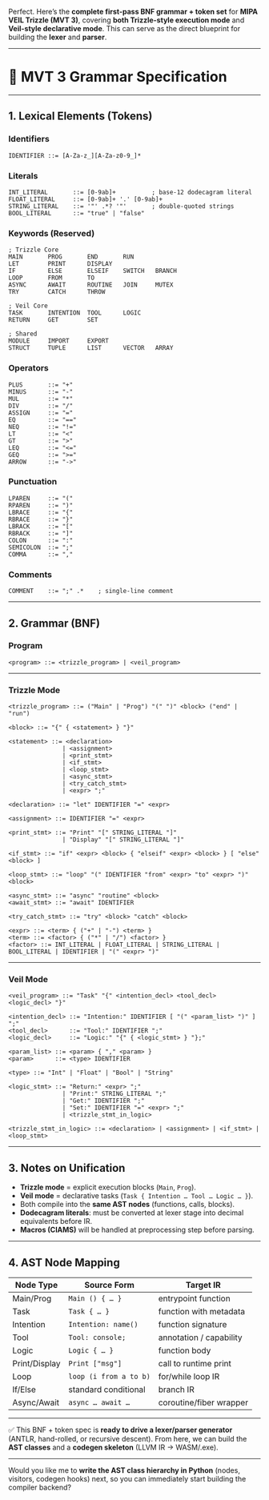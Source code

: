 Perfect. Here’s the **complete first-pass BNF grammar + token set** for **MIPA VEIL Trizzle (MVT 3)**, covering **both Trizzle-style execution mode** and **Veil-style declarative mode**. This can serve as the direct blueprint for building the **lexer** and **parser**.

---

# 📝 MVT 3 Grammar Specification

---

## 1. Lexical Elements (Tokens)

### Identifiers

```
IDENTIFIER ::= [A-Za-z_][A-Za-z0-9_]*
```

### Literals

```
INT_LITERAL       ::= [0-9ab]+          ; base-12 dodecagram literal
FLOAT_LITERAL     ::= [0-9ab]+ '.' [0-9ab]+
STRING_LITERAL    ::= '"' .*? '"'       ; double-quoted strings
BOOL_LITERAL      ::= "true" | "false"
```

### Keywords (Reserved)

```
; Trizzle Core
MAIN       PROG       END       RUN
LET        PRINT      DISPLAY
IF         ELSE       ELSEIF    SWITCH   BRANCH
LOOP       FROM       TO
ASYNC      AWAIT      ROUTINE   JOIN     MUTEX
TRY        CATCH      THROW

; Veil Core
TASK       INTENTION  TOOL      LOGIC
RETURN     GET        SET

; Shared
MODULE     IMPORT     EXPORT
STRUCT     TUPLE      LIST      VECTOR   ARRAY
```

### Operators

```
PLUS       ::= "+"
MINUS      ::= "-"
MUL        ::= "*"
DIV        ::= "/"
ASSIGN     ::= "="
EQ         ::= "=="
NEQ        ::= "!="
LT         ::= "<"
GT         ::= ">"
LEQ        ::= "<="
GEQ        ::= ">="
ARROW      ::= "->"
```

### Punctuation

```
LPAREN     ::= "("
RPAREN     ::= ")"
LBRACE     ::= "{"
RBRACE     ::= "}"
LBRACK     ::= "["
RBRACK     ::= "]"
COLON      ::= ":"
SEMICOLON  ::= ";"
COMMA      ::= ","
```

### Comments

```
COMMENT    ::= ";" .*    ; single-line comment
```

---

## 2. Grammar (BNF)

### Program

```
<program> ::= <trizzle_program> | <veil_program>
```

---

### Trizzle Mode

```
<trizzle_program> ::= ("Main" | "Prog") "(" ")" <block> ("end" | "run")

<block> ::= "{" { <statement> } "}"

<statement> ::= <declaration>
               | <assignment>
               | <print_stmt>
               | <if_stmt>
               | <loop_stmt>
               | <async_stmt>
               | <try_catch_stmt>
               | <expr> ";"

<declaration> ::= "let" IDENTIFIER "=" <expr>

<assignment> ::= IDENTIFIER "=" <expr>

<print_stmt> ::= "Print" "[" STRING_LITERAL "]"
               | "Display" "[" STRING_LITERAL "]"

<if_stmt> ::= "if" <expr> <block> { "elseif" <expr> <block> } [ "else" <block> ]

<loop_stmt> ::= "loop" "(" IDENTIFIER "from" <expr> "to" <expr> ")" <block>

<async_stmt> ::= "async" "routine" <block>
<await_stmt> ::= "await" IDENTIFIER

<try_catch_stmt> ::= "try" <block> "catch" <block>

<expr> ::= <term> { ("+" | "-") <term> }
<term> ::= <factor> { ("*" | "/") <factor> }
<factor> ::= INT_LITERAL | FLOAT_LITERAL | STRING_LITERAL | BOOL_LITERAL | IDENTIFIER | "(" <expr> ")"
```

---

### Veil Mode

```
<veil_program> ::= "Task" "{" <intention_decl> <tool_decl> <logic_decl> "}"

<intention_decl> ::= "Intention:" IDENTIFIER [ "(" <param_list> ")" ] ";"
<tool_decl>      ::= "Tool:" IDENTIFIER ";"
<logic_decl>     ::= "Logic:" "{" { <logic_stmt> } "};"

<param_list> ::= <param> { "," <param> }
<param>      ::= <type> IDENTIFIER

<type> ::= "Int" | "Float" | "Bool" | "String"

<logic_stmt> ::= "Return:" <expr> ";"
               | "Print:" STRING_LITERAL ";"
               | "Get:" IDENTIFIER ";"
               | "Set:" IDENTIFIER "=" <expr> ";"
               | <trizzle_stmt_in_logic>

<trizzle_stmt_in_logic> ::= <declaration> | <assignment> | <if_stmt> | <loop_stmt>
```

---

## 3. Notes on Unification

* **Trizzle mode** = explicit execution blocks (`Main`, `Prog`).
* **Veil mode** = declarative tasks (`Task { Intention … Tool … Logic … }`).
* Both compile into the **same AST nodes** (functions, calls, blocks).
* **Dodecagram literals**: must be converted at lexer stage into decimal equivalents before IR.
* **Macros (CIAMS)** will be handled at preprocessing step before parsing.

---

## 4. AST Node Mapping

| Node Type     | Source Form            | Target IR               |
| ------------- | ---------------------- | ----------------------- |
| Main/Prog     | `Main () { … }`        | entrypoint function     |
| Task          | `Task { … }`           | function with metadata  |
| Intention     | `Intention: name()`    | function signature      |
| Tool          | `Tool: console;`       | annotation / capability |
| Logic         | `Logic { … }`          | function body           |
| Print/Display | `Print ["msg"]`        | call to runtime print   |
| Loop          | `loop (i from a to b)` | for/while loop IR       |
| If/Else       | standard conditional   | branch IR               |
| Async/Await   | `async … await …`      | coroutine/fiber wrapper |

---

✅ This BNF + token spec is **ready to drive a lexer/parser generator** (ANTLR, hand-rolled, or recursive descent).
From here, we can build the **AST classes** and a **codegen skeleton** (LLVM IR → WASM/.exe).

---

Would you like me to **write the AST class hierarchy in Python** (nodes, visitors, codegen hooks) next, so you can immediately start building the compiler backend?
